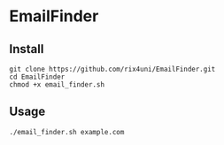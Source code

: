 # EmailFinder

## Install
```
git clone https://github.com/rix4uni/EmailFinder.git
cd EmailFinder
chmod +x email_finder.sh
```

## Usage
```
./email_finder.sh example.com
```
